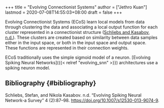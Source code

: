 +++
title = "Evolving Connectionist Systems"
author = ["Jethro Kuan"]
lastmod = 2020-07-08T14:55:03+08:00
draft = false
+++

Evolving Connectionist Systems (ECoS) learn local models from data
through clustering the data and associating a local output function
for each cluster represented in a connectionist structure
([Schliebs and Kasabov, n.d.](#org00c44ef)). These clusters are
created based on similarity between data samples either in the input
space, or both in the input space and output space. These functions
are represented in their connection weights.

ECoS traditionally uses the simple sigmoid model of a neuron. [Evolving Spiking
Neural Networks]({{< relref "evolving_snn" >}}) architectures use a spiking neuron model.

## Bibliography {#bibliography}

<a id="org00c44ef"></a>Schliebs, Stefan, and Nikola Kasabov. n.d. “Evolving Spiking Neural Network-a Survey” 4 (2):87–98. <https://doi.org/10.1007/s12530-013-9074-9>.
